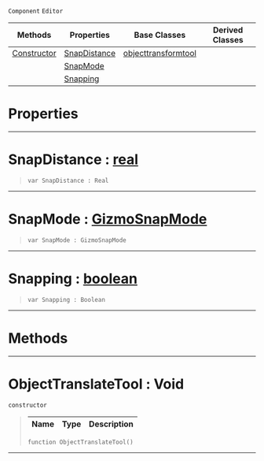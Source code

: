  `Component` `Editor`



|Methods|Properties|Base Classes|Derived Classes|
|---|---|---|---|
|[ Constructor](https://github.com/zeroengineteam/ZeroDocs/blob/master/code_reference/class_reference/objecttranslatetool.markdown#objecttranslatetool-void)|[ SnapDistance](https://github.com/zeroengineteam/ZeroDocs/blob/master/code_reference/class_reference/objecttranslatetool.markdown#snapdistance-zero-engine)|[objecttransformtool](https://github.com/zeroengineteam/ZeroDocs/blob/master/code_reference/class_reference/objecttransformtool.markdown)| |
| |[ SnapMode](https://github.com/zeroengineteam/ZeroDocs/blob/master/code_reference/class_reference/objecttranslatetool.markdown#snapmode-zero-engine-doc)| | |
| |[ Snapping](https://github.com/zeroengineteam/ZeroDocs/blob/master/code_reference/class_reference/objecttranslatetool.markdown#snapping-zero-engine-doc)| | |


 #  Properties


---  
 #  SnapDistance : [real](https://github.com/zeroengineteam/ZeroDocs/blob/master/code_reference/nada_base_types/real.markdown)

> 
> ``` lang=cpp, name=Nada
> var SnapDistance : Real


---  
 #  SnapMode : [GizmoSnapMode](https://github.com/zeroengineteam/ZeroDocs/blob/master/code_reference/enum_reference.markdown#gizmosnapmode)

> 
> ``` lang=cpp, name=Nada
> var SnapMode : GizmoSnapMode


---  
 #  Snapping : [boolean](https://github.com/zeroengineteam/ZeroDocs/blob/master/code_reference/nada_base_types/boolean.markdown)

> 
> ``` lang=cpp, name=Nada
> var Snapping : Boolean


---  
 #  Methods


---  
 #  ObjectTranslateTool : Void

 `constructor`

> 
> |Name|Type|Description|
> |---|---|---|
> ``` lang=cpp, name=Nada
> function ObjectTranslateTool()
> ``` 


---  
 

 